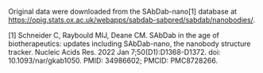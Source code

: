 Original data were downloaded from the SAbDab-nano[1] database at https://opig.stats.ox.ac.uk/webapps/sabdab-sabpred/sabdab/nanobodies/.



[1] Schneider C, Raybould MIJ, Deane CM. SAbDab in the age of biotherapeutics: updates including SAbDab-nano, the nanobody structure tracker. Nucleic Acids Res. 2022 Jan 7;50(D1):D1368-D1372. doi: 10.1093/nar/gkab1050. PMID: 34986602; PMCID: PMC8728266.

